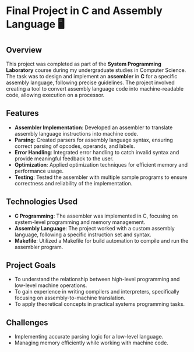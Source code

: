 # Final Project in C and Assembly Language 🖥️

## Overview
This project was completed as part of the **System Programming Laboratory** course during my undergraduate studies in Computer Science. The task was to design and implement an **assembler** in **C** for a specific assembly language, following precise guidelines. The project involved creating a tool to convert assembly language code into machine-readable code, allowing execution on a processor.

## Features
- **Assembler Implementation**: Developed an assembler to translate assembly language instructions into machine code.
- **Parsing**: Created parsers for assembly language syntax, ensuring correct parsing of opcodes, operands, and labels.
- **Error Handling**: Integrated error handling to catch invalid syntax and provide meaningful feedback to the user.
- **Optimization**: Applied optimization techniques for efficient memory and performance usage.
- **Testing**: Tested the assembler with multiple sample programs to ensure correctness and reliability of the implementation.

## Technologies Used
- **C Programming**: The assembler was implemented in C, focusing on system-level programming and memory management.
- **Assembly Language**: The project worked with a custom assembly language, following a specific instruction set and syntax.
- **Makefile**: Utilized a Makefile for build automation to compile and run the assembler program.

## Project Goals
- To understand the relationship between high-level programming and low-level machine operations.
- To gain experience in writing compilers and interpreters, specifically focusing on assembly-to-machine translation.
- To apply theoretical concepts in practical systems programming tasks.

## Challenges
- Implementing accurate parsing logic for a low-level language.
- Managing memory efficiently while working with machine code.
